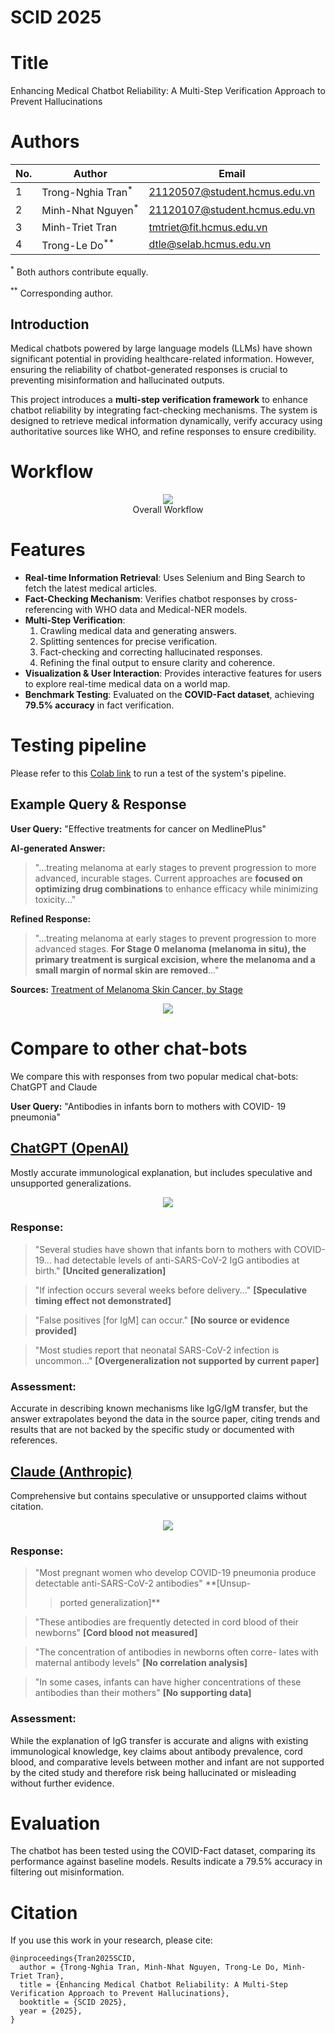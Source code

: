 # SCID 2025

# Title

Enhancing Medical Chatbot Reliability: A Multi-Step Verification Approach to Prevent Hallucinations

# Authors

| No. | Author                        | Email                         |
| --- | ----------------------------- | ----------------------------- |
| 1   | Trong-Nghia Tran<sup>\*</sup> | 21120507@student.hcmus.edu.vn |
| 2   | Minh-Nhat Nguyen<sup>\*</sup> | 21120107@student.hcmus.edu.vn |
| 3   | Minh-Triet Tran               | tmtriet@fit.hcmus.edu.vn      |
| 4   | Trong-Le Do<sup>\*\*</sup>    | dtle@selab.hcmus.edu.vn       |

<sup>\*</sup> Both authors contribute equally.

<sup>\*\*</sup> Corresponding author.

## Introduction

Medical chatbots powered by large language models (LLMs) have shown significant potential in providing healthcare-related information. However, ensuring the reliability of chatbot-generated responses is crucial to preventing misinformation and hallucinated outputs.

This project introduces a **multi-step verification framework** to enhance chatbot reliability by integrating fact-checking mechanisms. The system is designed to retrieve medical information dynamically, verify accuracy using authoritative sources like WHO, and refine responses to ensure credibility.

# Workflow

<center>
  <img
    src="pipeline.png"
  >
  <figcaption>Overall Workflow</figcaption>
</center>

# Features

- **Real-time Information Retrieval**: Uses Selenium and Bing Search to fetch the latest medical articles.
- **Fact-Checking Mechanism**: Verifies chatbot responses by cross-referencing with WHO data and Medical-NER models.
- **Multi-Step Verification**:
  1. Crawling medical data and generating answers.
  2. Splitting sentences for precise verification.
  3. Fact-checking and correcting hallucinated responses.
  4. Refining the final output to ensure clarity and coherence.
- **Visualization & User Interaction**: Provides interactive features for users to explore real-time medical data on a world map.
- **Benchmark Testing**: Evaluated on the **COVID-Fact dataset**, achieving **79.5% accuracy** in fact verification.

# Testing pipeline

Please refer to this [Colab link](https://colab.research.google.com/drive/1OAZnnOEv-c1TwcFCyPINHuO2BYvnb6-Q?usp=sharing) to run a test of the system's pipeline.

## Example Query & Response

**User Query:** "Effective treatments for cancer on MedlinePlus"

**AI-generated Answer:**

> "...treating melanoma at early stages to prevent progression to more advanced, incurable stages. Current approaches are **focused on optimizing drug combinations** to enhance efficacy while minimizing toxicity..."

**Refined Response:**

> "...treating melanoma at early stages to prevent progression to more advanced stages. **For Stage 0 melanoma (melanoma in situ), the primary treatment is surgical excision, where the melanoma and a small margin of normal skin are removed**..."

**Sources:** [Treatment of Melanoma Skin Cancer, by Stage](https://www.cancer.org/cancer/types/melanoma-skin-cancer/treating/by-stage.html)

<center>
<img
    src="app_screen.png"
>
</center>

# Compare to other chat-bots

We compare this with responses from two popular medical chat-bots: ChatGPT and Claude

**User Query:** "Antibodies in infants born to mothers with COVID-
19 pneumonia"

## [ChatGPT (OpenAI)](https://chatgpt.com/share/68241eb3-9bfc-800f-b6b9-ebaa62448358)

Mostly accurate immunological explanation, but includes speculative and unsupported generalizations.

<center>
<img
    src="chatbot's  answer 2-1.png"
>
</center>

### Response:

> "Several studies have shown that infants born to mothers with COVID-19... had detectable levels of anti-SARS-CoV-2 IgG antibodies at birth." **[Uncited generalization]**

> "If infection occurs several weeks before delivery..." **[Speculative timing effect not demonstrated]**

> "False positives [for IgM] can occur." **[No source or evidence provided]**

> "Most studies report that neonatal SARS-CoV-2 infection is uncommon..." **[Overgeneralization not supported by current paper]**

### Assessment:

Accurate in describing known mechanisms like IgG/IgM transfer, but the answer extrapolates beyond the data in the source paper, citing trends and results that are not backed by the specific study or documented with references.

## [Claude (Anthropic)](https://claude.ai/share/b4f09180-c82f-45d5-8bc2-7c97b123b737)

Comprehensive but contains speculative or unsupported claims without citation.

<center>
<img
    src="chatbot's  answer 1-1.png"
>
</center>

### Response:

> "Most pregnant women who develop COVID-19 pneumonia
> produce detectable anti-SARS-CoV-2 antibodies" \*\*[Unsup-
>
> > ported generalization]\*\*

> "These antibodies are frequently detected in cord blood of their newborns" **[Cord blood not measured]**

> "The concentration of antibodies in newborns often corre-
> lates with maternal antibody levels" **[No correlation analysis]**

> "In some cases, infants can have higher concentrations of
> these antibodies than their mothers" **[No supporting data]**

### Assessment:

While the explanation of IgG transfer is accurate and aligns with existing immunological knowledge, key claims about antibody prevalence, cord blood, and comparative levels between mother and infant are not supported by the cited study and therefore risk being hallucinated or misleading without further evidence.

# Evaluation

The chatbot has been tested using the COVID-Fact dataset, comparing its performance against baseline models. Results indicate a 79.5% accuracy in filtering out misinformation.

# Citation

If you use this work in your research, please cite:

```
@inproceedings{Tran2025SCID,
  author = {Trong-Nghia Tran, Minh-Nhat Nguyen, Trong-Le Do, Minh-Triet Tran},
  title = {Enhancing Medical Chatbot Reliability: A Multi-Step Verification Approach to Prevent Hallucinations},
  booktitle = {SCID 2025},
  year = {2025},
}
```

